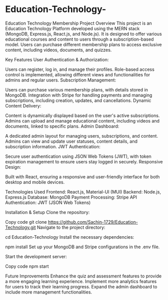 # Education-Technology-
Education Technology Membership Project
Overview
This project is an Education Technology Platform developed using the MERN stack (MongoDB, Express.js, React.js, and Node.js). It is designed to offer various educational courses and content to users through a subscription-based model. Users can purchase different membership plans to access exclusive content, including videos, documents, and quizzes.

Key Features
User Authentication & Authorization:

Users can register, log in, and manage their profiles.
Role-based access control is implemented, allowing different views and functionalities for admins and regular users.
Subscription Management:

Users can purchase various membership plans, with details stored in MongoDB.
Integration with Stripe for handling payments and managing subscriptions, including creation, updates, and cancellations.
Dynamic Content Delivery:

Content is dynamically displayed based on the user's active subscriptions.
Admins can upload and manage educational content, including videos and documents, linked to specific plans.
Admin Dashboard:

A dedicated admin layout for managing users, subscriptions, and content.
Admins can view and update user statuses, content details, and subscription information.
JWT Authentication:

Secure user authentication using JSON Web Tokens (JWT), with token expiration management to ensure users stay logged in securely.
Responsive Design:

Built with React, ensuring a responsive and user-friendly interface for both desktop and mobile devices.



Technologies Used
Frontend: React.js, Material-UI (MUI)
Backend: Node.js, Express.js
Database: MongoDB
Payment Processing: Stripe API
Authentication: JWT (JSON Web Tokens)


Installation & Setup
Clone the repository:


Copy code
git clone https://github.com/Sachin-1729/Education-Technology.git
Navigate to the project directory:

cd Education-Technology
Install the necessary dependencies:


npm install
Set up your MongoDB and Stripe configurations in the .env file.

Start the development server:


Copy code
npm start


Future Improvements
Enhance the quiz and assessment features to provide a more engaging learning experience.
Implement more analytics features for users to track their learning progress.
Expand the admin dashboard to include more management functionalities.
